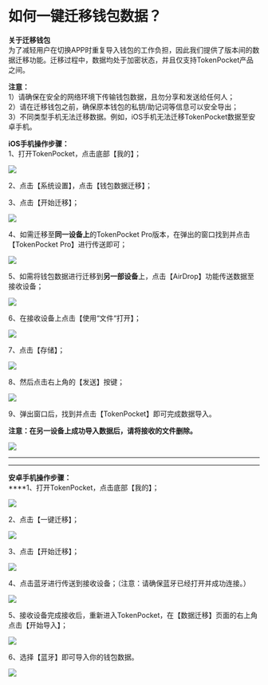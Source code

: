 # 如何一键迁移钱包数据？

**关于迁移钱包**\
为了减轻用户在切换APP时重复导入钱包的工作负担，因此我们提供了版本间的数据迁移功能。迁移过程中，数据均处于加密状态，并且仅支持TokenPocket产品之间。

**注意：**\
1）请确保在安全的网络环境下传输钱包数据，且勿分享和发送给任何人；\
2）请在迁移钱包之前，确保原本钱包的私钥/助记词等信息可以安全导出；\
3）不同类型手机无法迁移数据。例如，iOS手机无法迁移TokenPocket数据至安卓手机。

**iOS手机操作步骤：**\
1、打开TokenPocket，点击底部【我的】；

![](<../.gitbook/assets/1 (22).png>)

2、点击【系统设置】，点击【钱包数据迁移】；



3、点击【开始迁移】；

![](<../.gitbook/assets/2 (22) (1).png>)

4、如需迁移至**同一设备上**的TokenPocket Pro版本，在弹出的窗口找到并点击【TokenPocket Pro】进行传送即可；

![](<../.gitbook/assets/3 (15) (1).png>)

5、如需将钱包数据进行迁移到**另一部设备**上，点击【AirDrop】功能传送数据至接收设备；

![](<../.gitbook/assets/4 (13) (1).png>)

6、在接收设备上点击【使用“文件“打开】；

![](<../.gitbook/assets/5 (7) (1).png>)

7、点击【存储】；

![](../.gitbook/assets/qian-yi-7.jpg)

8、然后点击右上角的【发送】按键；

![](../.gitbook/assets/qian-yi-8.jpg)

9、弹出窗口后，找到并点击【TokenPocket】即可完成数据导入。

**注意：在另一设备上成功导入数据后，请将接收的文件删除。**

![](<../.gitbook/assets/6 (5) (1).png>)

****

****

**安卓手机操作步骤：**\
****1、打开TokenPocket，点击底部【我的】；

![](<../.gitbook/assets/7 (2) (1).png>)

2、点击【一键迁移】；

![](<../.gitbook/assets/qian-yi-3 (1).jpg>)

3、点击【开始迁移】；

![](<../.gitbook/assets/qian-yi-2 (1).jpg>)

4、点击蓝牙进行传送到接收设备；（注意：请确保蓝牙已经打开并成功连接。）

![](<../.gitbook/assets/qian-yi-1 (1).jpg>)

5、接收设备完成接收后，重新进入TokenPocket，在【数据迁移】页面的右上角点击【开始导入】；

![](../.gitbook/assets/qian-yi-4.jpg)

6、选择【蓝牙】即可导入你的钱包数据。

![](../.gitbook/assets/qian-yi-5.jpg)
